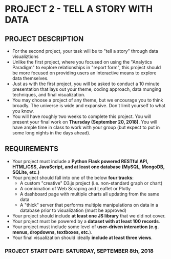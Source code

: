 # PROJECT 2 - TELL A STORY WITH DATA

## PROJECT DESCRIPTION

* For the second project, your task will be to "tell a story" through data visualiztions
* Unlike the first project, where you focused on using the "Analytics Paradigm" to explore relationships in "report form", this project should be more focused on providing users an interactive means to explore data themselves. 
* Just as with the first project, you will be asked to conduct a 10 minute presentation that lays out your theme, coding approach, data munging techniques, and final visualization.
* You may choose a project of any theme, but we encourage you to think broadly. The universe is wide and expansive. Don't limit yourself to what you know. 
* You will have roughly two weeks to complete this project. You will present your final work on **Thursday (September 20, 2018)**. You will have ample time in class to work with your group (but expect to put in some long nights in the days ahead).


## REQUIREMENTS

* Your project must include a **Python Flask powered RESTful API, HTML/CSS, JavaScript, and at least one database (MySQL, MongoDB, SQLite, etc.)**
* Your project should fall into one of the below **four tracks**: 
    * A custom "creative" D3.js project (i.e. non-standard graph or chart)
    * A combination of Web Scraping and Leaflet or Plotly
    * A dashboard page with multiple charts all updating from the same data
    * A "thick" server that performs multiple manipulations on data in a database prior to visualization (must be approved)
* Your project should include **at least one JS library** that we did not cover.
* Your project must be powered by a **dataset with at least 100 records**.
* Your project must include some level of **user-driven interaction (e.g. menus, dropdowns, textboxes, etc.**).
* Your final visualization should ideally **include at least three views**.

### PROJECT START DATE: SATURDAY, SEPTEMBER 8th, 2018

